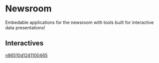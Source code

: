 # Newsroom 

Embedable applications for the newsroom with tools built for interactive data presentations!

## Interactives

[n86510d1241100465](https://jadeallencook.github.io/Newsroom/#n86510d1241100465)